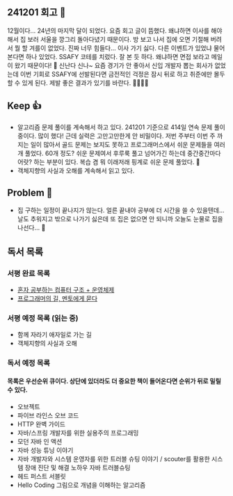 ## 241201 회고 💬
12월이다... 24년의 마지막 달이 되었다. 요즘 회고 글이 뜸했다. 왜냐하면 이사를 해야해서 집 보러 서울을 깡그리 돌아다녔기 때문이다. 방 보고 나서 집에 오면 기절해 버려서 뭘 할 겨를이 없었다. 진짜 너무 힘들다... 이사 가기 싫다. 다른 이벤트가 있었냐 물어본다면 하나 있었다. SSAFY 코테를 치렀다. 잘 본 듯 하다. 왜냐하면 면접 보라고 메일이 왔기 때문이다! 🥳 신난다 신나~ 요즘 경기가 안 좋아서 신입 개발자 뽑는 회사가 없었는데 이번 기회로 SSAFY에 선발된다면 금전적인 걱정은 잠시 뒤로 하고 취준에만 몰두 할 수 있게 된다. 제발 좋은 결과가 있기를 바란다. 🙏🙏🙏🙏

## Keep 👍
- 알고리즘 문제 풀이를 계속해서 하고 있다. 241201 기준으로 414일 연속 문제 풀이 중이다. 많이 했다! 근데 실력은 고만고만한게 안 비밀이다. 저번 주부터 이번 주 까지는 일이 많아서 골드 문제는 보지도 못하고 프로그래머스에서 쉬운 문제들을 여러개 풀었다. 60개 정도? 쉬운 문제여서 후루룩 풀고 넘어가긴 하는데 중간중간마다 어랏? 하는 부분이 있다. 복습 겸 뭐 이래저래 핑계로 쉬운 문제 풀었다. 🤑
- 객체지향의 사실과 오해를 계속해서 읽고 있다.

## Problem 🤢
- 집 구하는 일정이 끝나지가 않는다. 얼른 끝내야 공부에 더 시간을 쓸 수 있을텐데... 날도 추워지고 밖으로 나가기 싫은데 또 집은 없으면 안 되니까 오늘도 눈물로 집을 나선다... 🥲


## 독서 목록

### 서평 완료 목록
- [혼자 공부하는 컴퓨터 구조 + 운영체제](https://velog.io/@regular_jk_kim/혼자-공부하는-컴퓨터-구조-운영체제-를-읽고)
- [프로그래머의 길, 멘토에게 묻다](https://velog.io/@regular_jk_kim/프로그래머의-길-멘토에게-묻다-를-읽고-24jpq345)

###  서평 예정 목록 (읽는 중) 
- 함께 자라기 애자일로 가는 길
- 객체지향의 사실과 오해

### 독서 예정 목록
#### 목록은 우선순위 큐이다. 상단에 있더라도 더 중요한 책이 들어온다면 순위가 뒤로 밀릴 수 있다.
- 오브젝트
- 파이브 라인스 오브 코드
- HTTP 완벽 가이드
- 자바/스프링 개발자를 위한 실용주의 프로그래밍
- 모던 자바 인 액션
- 자바 성능 튜닝 이야기 
- 자바 개발자와 시스템 운영자를 위한 트러블 슈팅 이야기 / scouter를 활용한 시스템 장애 진단 및 해결 노하우 자바 트러블슈팅
- 헤드 퍼스트 서블릿
- Hello Coding 그림으로 개념을 이해하는 알고리즘


